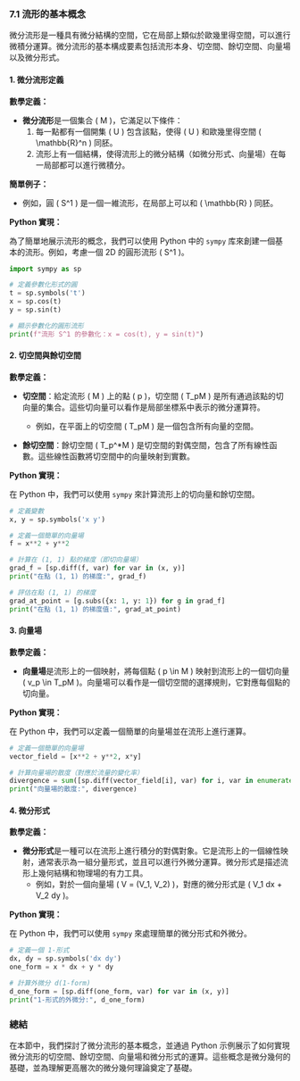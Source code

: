 ### 7.1 流形的基本概念

微分流形是一種具有微分結構的空間，它在局部上類似於歐幾里得空間，可以進行微積分運算。微分流形的基本構成要素包括流形本身、切空間、餘切空間、向量場以及微分形式。

#### 1. 微分流形定義

**數學定義：**
- **微分流形**是一個集合 \( M \)，它滿足以下條件：
  1. 每一點都有一個開集 \( U \) 包含該點，使得 \( U \) 和歐幾里得空間 \( \mathbb{R}^n \) 同胚。
  2. 流形上有一個結構，使得流形上的微分結構（如微分形式、向量場）在每一局部都可以進行微積分。

**簡單例子：**
- 例如，圓 \( S^1 \) 是一個一維流形，在局部上可以和 \( \mathbb{R} \) 同胚。

**Python 實現：**

為了簡單地展示流形的概念，我們可以使用 Python 中的 `sympy` 库來創建一個基本的流形。例如，考慮一個 2D 的圓形流形 \( S^1 \)。

```python
import sympy as sp

# 定義參數化形式的圓
t = sp.symbols('t')
x = sp.cos(t)
y = sp.sin(t)

# 顯示參數化的圓形流形
print(f"流形 S^1 的參數化：x = cos(t), y = sin(t)")
```

#### 2. 切空間與餘切空間

**數學定義：**
- **切空間**：給定流形 \( M \) 上的點 \( p \)，切空間 \( T_pM \) 是所有通過該點的切向量的集合。這些切向量可以看作是局部坐標系中表示的微分運算符。
  - 例如，在平面上的切空間 \( T_pM \) 是一個包含所有向量的空間。

- **餘切空間**：餘切空間 \( T_p^*M \) 是切空間的對偶空間，包含了所有線性函數。這些線性函數將切空間中的向量映射到實數。

**Python 實現：**

在 Python 中，我們可以使用 `sympy` 來計算流形上的切向量和餘切空間。

```python
# 定義變數
x, y = sp.symbols('x y')

# 定義一個簡單的向量場
f = x**2 + y**2

# 計算在 (1, 1) 點的梯度（即切向量場）
grad_f = [sp.diff(f, var) for var in (x, y)]
print("在點 (1, 1) 的梯度:", grad_f)

# 評估在點 (1, 1) 的梯度
grad_at_point = [g.subs({x: 1, y: 1}) for g in grad_f]
print("在點 (1, 1) 的梯度值:", grad_at_point)
```

#### 3. 向量場

**數學定義：**
- **向量場**是流形上的一個映射，將每個點 \( p \in M \) 映射到流形上的一個切向量 \( v_p \in T_pM \)。向量場可以看作是一個切空間的選擇規則，它對應每個點的切向量。

**Python 實現：**

在 Python 中，我們可以定義一個簡單的向量場並在流形上進行運算。

```python
# 定義一個簡單的向量場
vector_field = [x**2 + y**2, x*y]

# 計算向量場的散度（對應於流量的變化率）
divergence = sum([sp.diff(vector_field[i], var) for i, var in enumerate((x, y))])
print("向量場的散度:", divergence)
```

#### 4. 微分形式

**數學定義：**
- **微分形式**是一種可以在流形上進行積分的對偶對象。它是流形上的一個線性映射，通常表示為一組分量形式，並且可以進行外微分運算。微分形式是描述流形上幾何結構和物理場的有力工具。
  - 例如，對於一個向量場 \( V = (V_1, V_2) \)，對應的微分形式是 \( V_1 dx + V_2 dy \)。

**Python 實現：**

在 Python 中，我們可以使用 `sympy` 來處理簡單的微分形式和外微分。

```python
# 定義一個 1-形式
dx, dy = sp.symbols('dx dy')
one_form = x * dx + y * dy

# 計算外微分 d(1-form)
d_one_form = [sp.diff(one_form, var) for var in (x, y)]
print("1-形式的外微分:", d_one_form)
```

### 總結

在本節中，我們探討了微分流形的基本概念，並通過 Python 示例展示了如何實現微分流形的切空間、餘切空間、向量場和微分形式的運算。這些概念是微分幾何的基礎，並為理解更高層次的微分幾何理論奠定了基礎。